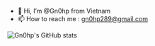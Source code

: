 - 👋 Hi, I’m @Gn0hp from Vietnam
- 📫 How to reach me : gn0hp289@gmail.com

![Gn0hp's GitHub stats](https://github-readme-stats.vercel.app/api?username=Gn0hp&show_icons=true&theme=radical)

<!---
Gn0hp/Gn0hp is a ✨ special ✨ repository because its `README.md` (this file) appears on your GitHub profile.
You can click the Preview link to take a look at your changes.
![Gn0hp's GitHub stats](https://github-readme-stats.vercel.app/api/top-langs/?username=Gn0hp&layout=compact)
--->
